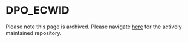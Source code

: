 # DPO_ECWID
Please note this page is archived. Please navigate [here](https://github.com/DPO-Group/DPO_ECWID) for the actively maintained repository.
